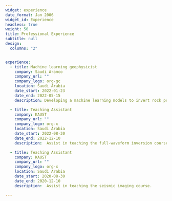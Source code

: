 ```yaml
---
widget: experience
date_format: Jan 2006
widget_id: Experience
headless: true
weight: 50
title: Professional Experience
subtitle: null
design:
  columns: "2"


experience:
  - title: Machine learning geophysicist 
    company: Saudi Aramco
    company_url: ""
    company_logo: org-gc
    location: Saudi Arabia
    date_start: 2022-01-23
    date_end: 2022-05-15
    description: Developing a machine learning models to invert rock properties, specifically acoustic impedance, Vp/Vs and density from field seismic data.

  - title: Teaching Assistant
    company: KAUST
    company_url: ""
    company_logo: org-x
    location: Saudi Arabia
    date_start: 2022-08-30
    date_end: 2022-12-10
    description:  Assist in teaching the full-waveform inversion course. 

  - title: Teaching Assistant
    company: KAUST
    company_url: ""
    company_logo: org-x
    location: Saudi Arabia
    date_start: 2020-08-30
    date_end: 2020-12-10
    description:  Assist in teaching the seismic imaging course. 

---
```




